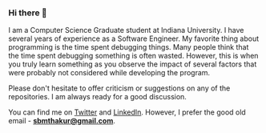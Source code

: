 ### Hi there 👋

I am a Computer Science Graduate student at Indiana University. I have several years of experience as a Software Engineer. My favorite thing about programming is the time spent debugging things. Many people think that the time spent debugging something is often wasted. However, this is when you truly learn something as you observe the impact of several factors that were probably not considered while developing the program.

Please don't hesitate to offer criticism or suggestions on any of the repositories. I am always ready for a good discussion.

<!-- Actual text -->

You can find me on [Twitter](https://twitter.com/sbmthakur) and [LinkedIn](https://www.linkedin.com/in/shubham-thakur/). However, I prefer the good old email - **sbmthakur@gmail.com**.
